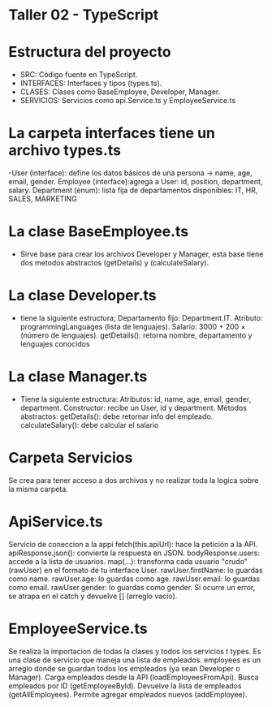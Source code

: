 # Taller 02 - TypeScript

# Estructura del proyecto
- SRC: Código fuente en TypeScript.
- INTERFACES: Interfaces y tipos (types.ts).
- CLASES: Clases como BaseEmployee, Developer, Manager.
- SERVICIOS: Servicios como api.Service.ts y EmployeeService.ts 

# La carpeta interfaces tiene un archivo types.ts
-User (interface): define los datos básicos de una persona → name, age, email, gender.
Employee (interface):agrega a User: id, position, department, salary.
Department (enum): lista fija de departamentos disponibles: IT, HR, SALES, MARKETING

# La clase BaseEmployee.ts
- Sirve base para crear los archivos Developer y Manager, esta base tiene dos metodos abstractos (getDetails) y (calculateSalary). 
# La clase Developer.ts
- tiene la siguiente estructura; Departamento fijo: Department.IT.
Atributo: programmingLanguages (lista de lenguajes).
Salario: 3000 + 200 × (número de lenguajes).
getDetails(): retorna nombre, departamento y lenguajes conocidos
# La clase Manager.ts 
- Tiene la siguiente estructura: Atributos: id, name, age, email, gender, department.
Constructor: recibe un User, id y department.
Métodos abstractos:
getDetails(): debe retornar info del empleado.
calculateSalary(): debe calcular el salario

# Carpeta Servicios
Se crea para tener acceso a dos archivos y no realizar toda la logica sobre la misma carpeta. 

# ApiService.ts
Servicio de coneccion a la appi
fetch(this.apiUrl): hace la petición a la API.
apiResponse.json(): convierte la respuesta en JSON.
bodyResponse.users: accede a la lista de usuarios.
map(...): transforma cada usuario "crudo" (rawUser) en el formato de tu interface User.
rawUser.firstName: lo guardas como name.
rawUser.age: lo guardas como age.
rawUser.email: lo guardas como email.
rawUser.gender: lo guardas como gender.
Si ocurre un error, se atrapa en el catch y devuelve [] (arreglo vacío).

# EmployeeService.ts
Se realiza la importacion de todas la clases y todos los servicios t types.
Es una clase de servicio que maneja una lista de empleados.
employees es un arreglo donde se guardan todos los empleados (ya sean Developer o Manager).
Carga empleados desde la API (loadEmployeesFromApi).
Busca empleados por ID (getEmployeeById).
Devuelve la lista de empleados (getAllEmployees).
Permite agregar empleados nuevos (addEmployee).